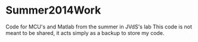 Summer2014Work
==============

Code for MCU's and Matlab from the summer in JVdS's lab
This code is not meant to be shared, it acts simply as a backup to store my code. 
